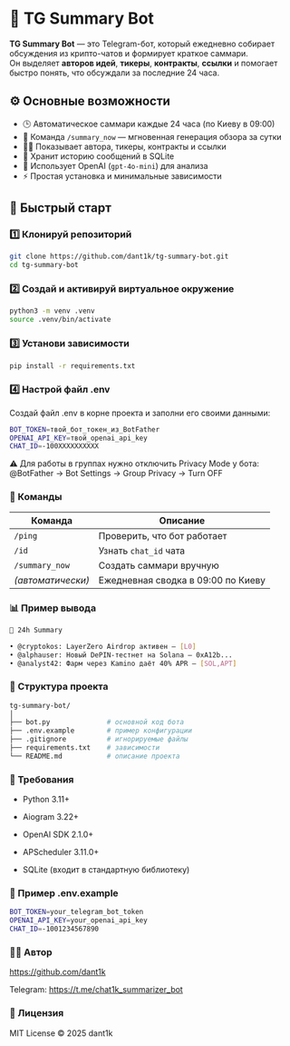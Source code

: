 # 🧠 TG Summary Bot

**TG Summary Bot** — это Telegram-бот, который ежедневно собирает обсуждения из крипто-чатов и формирует краткое саммари.  
Он выделяет **авторов идей**, **тикеры**, **контракты**, **ссылки** и помогает быстро понять, что обсуждали за последние 24 часа.

##  ⚙️ Основные возможности

- 🕒 Автоматическое саммари каждые 24 часа (по Киеву в 09:00)
- 💬 Команда `/summary_now` — мгновенная генерация обзора за сутки
- 🙋‍♂️ Показывает автора, тикеры, контракты и ссылки
- 💾 Хранит историю сообщений в SQLite
- 🤖 Использует OpenAI (`gpt-4o-mini`) для анализа
- ⚡ Простая установка и минимальные зависимости

## 🚀 Быстрый старт

### 1️⃣ Клонируй репозиторий
```bash
git clone https://github.com/dant1k/tg-summary-bot.git
cd tg-summary-bot
```
### 2️⃣ Создай и активируй виртуальное окружение
```bash
python3 -m venv .venv
source .venv/bin/activate
```

### 3️⃣ Установи зависимости
```bash
pip install -r requirements.txt
```
### 4️⃣ Настрой файл .env

Создай файл .env в корне проекта и заполни его своими данными:
```bash
BOT_TOKEN=твой_бот_токен_из_BotFather
OPENAI_API_KEY=твой_openai_api_key
CHAT_ID=-100XXXXXXXXXX
```
⚠️ Для работы в группах нужно отключить Privacy Mode у бота:
@BotFather → Bot Settings → Group Privacy → Turn OFF

### 💬 Команды
| Команда           | Описание                           |
| ----------------- | ---------------------------------- |
| `/ping`           | Проверить, что бот работает        |
| `/id`             | Узнать `chat_id` чата              |
| `/summary_now`    | Создать саммари вручную            |
| *(автоматически)* | Ежедневная сводка в 09:00 по Киеву |

### 📊 Пример вывода
```bash
🧾 24h Summary

• @cryptokos: LayerZero Airdrop активен — [L0]
• @alphauser: Новый DePIN-тестнет на Solana — 0xA12b...
• @analyst42: Фарм через Kamino даёт 40% APR — [SOL,APT]
```
### 📁 Структура проекта
```bash
tg-summary-bot/
│
├── bot.py              # основной код бота
├── .env.example        # пример конфигурации
├── .gitignore          # игнорируемые файлы
├── requirements.txt    # зависимости
└── README.md           # описание проекта
```
### 📁 Требования

- Python 3.11+

- Aiogram 3.22+

- OpenAI SDK 2.1.0+

- APScheduler 3.11.0+

- SQLite (входит в стандартную библиотеку)

### 🧩 Пример .env.example
```bash
BOT_TOKEN=your_telegram_bot_token
OPENAI_API_KEY=your_openai_api_key
CHAT_ID=-1001234567890
```

### 🧑‍💻 Автор

https://github.com/dant1k

Telegram: https://t.me/chat1k_summarizer_bot


### 🪪 Лицензия

MIT License © 2025 dant1k

